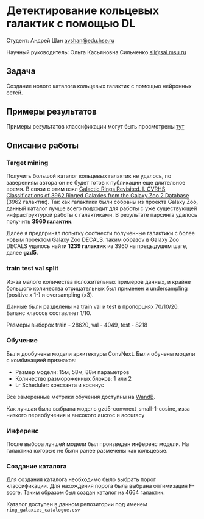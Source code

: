 # Детектирование кольцевых галактик с помощью DL

Студент: Андрей Шан avshan@edu.hse.ru

Научный руководитель: Ольга Касьяновна Сильченко sil@sai.msu.ru

## Задача
Создание нового каталога кольцевых галактик с помощью нейронных сетей. 

## Примеры результатов

Примеры результатов классификации могут быть просмотрены [тут](https://ring-galaxy-detection.readthedocs.io/ru/latest/)

## Описание работы

### Target mining

Получить большой каталог кольцевых галактик не удалось, по заверениям автора он не будет готов к публикации еще длительное время. В связи с этим взял [Galactic Rings Revisited. I. CVRHS Classifications of 3962 Ringed Galaxies from the Galaxy Zoo 2 Database](https://arxiv.org/abs/1707.06589) (3962 галактик). Так как галактики были собраны из проекта Galaxy Zoo, данный каталог лучше всего подходит для работы с уже существующей инфраструктурой работы с галактиками. В результате парсинга удалось получить **3960 галактик**. 

Далее я предпринял попытку соотнести полученные галактики с более новым проектом Galaxy Zoo DECALS. таким образоv в Galaxy Zoo DECALS удалось найти **1239 галактик** из 3960 на предыдущем шаге, далее **gzd5**. 

### train test val split

Из-за малого количества положительных примеров данных, и крайне большого количества отрицательных был применен и undersampling (positive x 1-) и oversampling (x3).

Данные были разделены на train val и test в пропорциях 70/10/20. Баланс классов составляет 1/10.

Размеры выборок train - 28620, val - 4049, test - 8218

### Обучение

Были дообучены модели архитектуры ConvNext. Были обучены модели с комбинацией признаков:

- Размер модели: 15м, 58м, 88м параметров
- Количество размороженных блоков: 1 или 2
- Lr Scheduler: константа и косинус

Все замеренные метрики обучения доступны на [WandB](https://wandb.ai/mlds-avshan/rings-galaxy-detection/overview).

Как лучшая была выбрана модель gzd5-convnext_small-1-cosine, изза низкого переобучения и высокого aucroc и accuracy

### Инференс

После выбора лучшей модели был произведен инференс модели. На галактика которые не были ранее размечены как кольцевые.

### Создание каталога

Для создания каталога необходимо было выбрать порог классификации. Для нахождения порога была выбрана оптимизация F-score.  Таким образом был создан каталог из 4664 галактик. 

Каталог доступен в данном репозитории под именем ```ring_galaxies_catalogue.csv```
